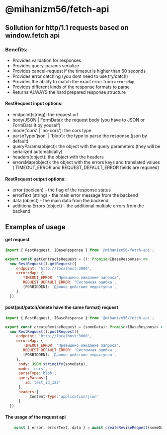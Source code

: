 # @mihanizm56/fetch-api

## Sollution for http/1.1 requests based on window.fetch api

### Benefits:
  - Provides validation for responses
  - Provides query-params serialize
  - Provides cancel-request if the timeout is higher than 60 seconds
  - Provides error catching (you dont need to use try/catch)
  - Provides the ability to match the exact error from `errorsMap`
  - Provides different kinds of the response formats to parse
  - Returns ALWAYS the hard prepared response structure

#### RestRequest input options:
 - endpoint(string): the request url
 - body(JSON | FormData): the request body (you have to JSON or FormData it by youself)
 - mode('cors' | 'no-cors'): the cors type
 - parseType('json' | 'blob'): the type to parse the response (json by default)
 - queryParams(object): the object with the query parameters (they will be serialized automatically)
 - headers(object): the object with the headers
 - errorsMap(object): the object with the errors keys and translated values (        TIMEOUT_ERROR and REQUEST_DEFAULT_ERROR fields are required)

#### RestRequest output options:
- error (boolean) - the flag of the response status
- errorText (string) - the main error message from the backend
- data (object) - the main data from the backend
- additionalErrors (object) - the additional multiple errors from the backend

## Examples of usage

#### get request
```javascript
import { RestRequest, IBaseResponse } from '@mihanizm56/fetch-api';

export const getContractsRequest = (): Promise<IBaseResponse> =>
  new RestRequest().getRequest({
     endpoint: 'http://localhost:3000',
     errorsMap: {
        TIMEOUT_ERROR: 'Превышено ожидание запроса',
        REQUEST_DEFAULT_ERROR: 'Системная ошибка',
        [FORBIDDEN]: 'Данное действие недоступно',
     }
  })
```

#### post(put/patch/delete have the same format) request
```javascript
import { RestRequest, IBaseResponse } from '@mihanizm56/fetch-api';

export const createReviseRequest = (someData): Promise<IBaseResponse> =>
  new RestRequest().postRequest({
     endpoint: 'http://localhost:3000',
     errorsMap: {
        TIMEOUT_ERROR: 'Превышено ожидание запроса',
        REQUEST_DEFAULT_ERROR: 'Системная ошибка',
        [FORBIDDEN]: 'Данное действие недоступно',
     },
      body: JSON.stringify(someData),
      mode: 'cors',
      parseType:'blob',
      queryParams:{
         id:'test_id_123'
      },
      headers:{
           Content-Type:'application/json'
      }
  })
```

#### The usage of the request api
```javascript
    const { error, errorText, data } = await createReviseRequest(someData);
```